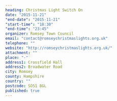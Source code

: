 ```yaml
---
heading: Christmas Light Switch On
date: "2015-11-21"
"end-date": "2015-11-21"
"start-time": "18:30"
"end-time": "23:45"
organizer: Romsey Town Council
email: "contact@romseychristmaslights.org.uk"
telephone: ""
website: "http://romseychristmaslights.org.uk/"
attachment: ""
place: "-"
address1: Crossfield Hall
address2: Broadwater Road
city: Romsey
county: Hampshire
country: ""
postcode: SO51 8GL
published: true
---
```

